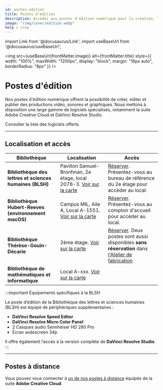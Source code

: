 ```yaml
---
id: postes-edition
title: Postes d'édition
description: Accédez aux postes d'édition numérique pour la création, l'édition et la publication de contenus vidéo, sonores et graphiques.
image: "/img/cover/edition.webp"
help : crea
---
```


import Link from '@docusaurus/Link';
import useBaseUrl from '@docusaurus/useBaseUrl';

<img 
  src={useBaseUrl(frontMatter.image)} 
  alt={frontMatter.title} 
  style={{
    width: "100%",
    maxWidth: "1200px",
    display: "block",
    margin: "16px auto",
    borderRadius: "8px"
  }} 
/>

# Postes d'édition

Nos postes d'édition numérique offrent la possibilité de créer, éditer et publier des productions vidéo, sonores et graphiques. Nous mettons à disposition une large gamme de logiciels spécialisés, notamment la suite Adobe Creative Cloud et DaVinci Resolve Studio.

<Link to="../informatique/logiciels" className="button button--secondary">
  Consulter la liste des logiciels offerts
</Link>

---

## Localisation et accès

| **Bibliothèque**                                    | **Localisation** | **Accès** |
|-----------------------------------------------------|-----------------|------------|
| **Bibliothèque des lettres et sciences humaines (BLSH)** | Pavillon Samuel-Bronfman, 2e étage, local 2076-3. [Voir sur la carte](https://maps.app.goo.gl/6HsLMAxoBWpQZgcD8) | [Réserver](https://calendrier.bib.umontreal.ca/spaces?lid=2019&gid=5747). Présentez-vous au bureau de référence du 2e étage pour accéder au local.  |
| **Bibliothèque Hubert-Reeves (environnement macOS)** | Campus MIL, Aile A, Local A-1551. [Voir sur la carte](https://maps.app.goo.gl/6HsLMAxoBWpQZgcD8) | [Réserver](https://calendrier.bib.umontreal.ca/space/22893). Présentez-vous au comptoir d'accueil pour accéder au local.  |
| **Bibliothèque Thérèse-Gouin-Décarie** | 2ème étage. [Voir sur la carte](https://maps.app.goo.gl/6HsLMAxoBWpQZgcD8) | [Réserver](https://calendrier.bib.umontreal.ca/spaces?lid=2139&gid=6636). Deux postes sont aussi disponibles **sans réservation** dans [l'Atelier de fabrication](../espaces/ateliers.md) |
| **Bibliothèque de mathématiques et informatique** | Local A-xxx. [Voir sur la carte](https://maps.app.goo.gl/6HsLMAxoBWpQZgcD8) |  |

:::important Équipements spécifiques à la BLSH

Le poste d’édition de la Bibliothèque des lettres et sciences humaines (BLSH) est équipé de périphériques supplémentaires :

- **DaVinci Resolve Speed Editor**
- **DaVinci Resolve Micro Color Panel**
- 2 Casques audio Sennheiser HD 280 Pro
- Écran *widescreen* 34p

Il offre également l’accès à la version complète de **DaVinci Resolve Studio**.
:::

---

## Postes à distance

Vous pouvez vous connecter à [un de nos postes à distance](../informatique/connexion-distance.md) équipés de la suite **Adobe Creative Cloud**.



